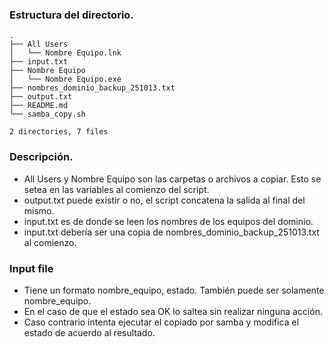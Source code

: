 ### Estructura del directorio.
~~~
.
├── All Users
│   └── Nombre Equipo.lnk
├── input.txt
├── Nombre Equipo
│   └── Nombre Equipo.exe
├── nombres_dominio_backup_251013.txt
├── output.txt
├── README.md
└── samba_copy.sh

2 directories, 7 files
~~~
### Descripción.

* All Users y Nombre Equipo son las carpetas o archivos a copiar. Esto se setea en las variables al comienzo del script.
* output.txt puede existir o no, el script concatena la salida al final del mismo.
* input.txt es de donde se leen los nombres de los equipos del dominio.
* input.txt debería ser una copia de nombres_dominio_backup_251013.txt al comienzo.

### Input file

* Tiene un formato nombre_equipo, estado. También puede ser solamente nombre_equipo.
* En el caso de que el estado sea OK lo saltea sin realizar ninguna acción.
* Caso contrario intenta ejecutar el copiado por samba y modifica el estado de acuerdo al resultado.
